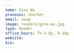 ```yaml
---
name: Gina Wu
pronouns: she/her
email: zwu@
image: readers/gina-wu.jpg
type: Reader
office_hours: Th 5-6p, 9-10p
website: 
bio: 
---
```

